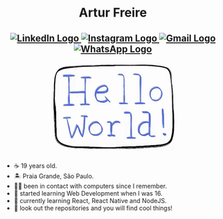 <h1 align="center">
Artur Freire
</h1>

<h2 align="center">
 
<a href="https://www.linkedin.com/in/freirart"> 
  <img alt="LinkedIn Logo" src="https://img.shields.io/badge/-LinkedIn-7c01fe?style=flat-square&logo=Linkedin&logoColor=white" />
</a>
<a href="https://www.instagram.com/freirart"> 
  <img alt="Instagram Logo" src="https://img.shields.io/badge/-Instagram-7c01fe?style=flat-square&logo=Instagram&logoColor=white" />
</a>
<a href="mailto:freirart.contato@gmail.com"> 
  <img alt="Gmail Logo" src="https://img.shields.io/badge/-Gmail-7c01fe?style=flat-square&logo=Gmail&logoColor=white" />
</a>
<a href="https://api.whatsapp.com/send?phone=5512988344336&text=Olá!"> 
  <img alt="WhatsApp Logo" src="https://img.shields.io/badge/-Whatsapp-7c01fe?style=flat-square&labelColor=7c01fe&logo=whatsapp&logoColor=white" />
</a>

![greetings](https://raw.githubusercontent.com/freirart/freirart/master/resized-greetings.gif)

</h2>

- ☕ 19 years old.
- 🏝 Praia Grande, São Paulo.
- 👨‍💻 been in contact with computers since I remember. 
- 👶 started learning Web Development when I was 16.
- 🚀 currently learning React, React Native and NodeJS.
- 👀 look out the repositories and you will find cool things!

